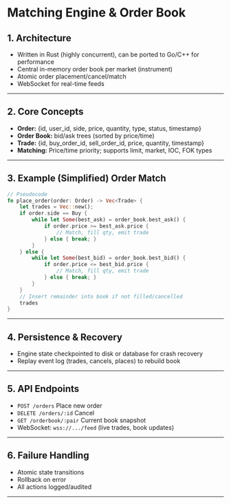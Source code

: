 # Matching Engine & Order Book

## 1. Architecture

- Written in Rust (highly concurrent), can be ported to Go/C++ for performance
- Central in-memory order book per market (instrument)
- Atomic order placement/cancel/match
- WebSocket for real-time feeds

---

## 2. Core Concepts

- **Order:** {id, user_id, side, price, quantity, type, status, timestamp}
- **Order Book:** bid/ask trees (sorted by price/time)
- **Trade:** {id, buy_order_id, sell_order_id, price, quantity, timestamp}
- **Matching:** Price/time priority; supports limit, market, IOC, FOK types

---

## 3. Example (Simplified) Order Match

```rust
// Pseudocode
fn place_order(order: Order) -> Vec<Trade> {
    let trades = Vec::new();
    if order.side == Buy {
        while let Some(best_ask) = order_book.best_ask() {
            if order.price >= best_ask.price {
                // Match, fill qty, emit trade
            } else { break; }
        }
    } else {
        while let Some(best_bid) = order_book.best_bid() {
            if order.price <= best_bid.price {
                // Match, fill qty, emit trade
            } else { break; }
        }
    }
    // Insert remainder into book if not filled/cancelled
    trades
}
```

---

## 4. Persistence & Recovery

- Engine state checkpointed to disk or database for crash recovery
- Replay event log (trades, cancels, places) to rebuild book

---

## 5. API Endpoints

- `POST /orders` Place new order
- `DELETE /orders/:id` Cancel
- `GET /orderbook/:pair` Current book snapshot
- WebSocket: `wss://.../feed` (live trades, book updates)

---

## 6. Failure Handling

- Atomic state transitions
- Rollback on error
- All actions logged/audited

---